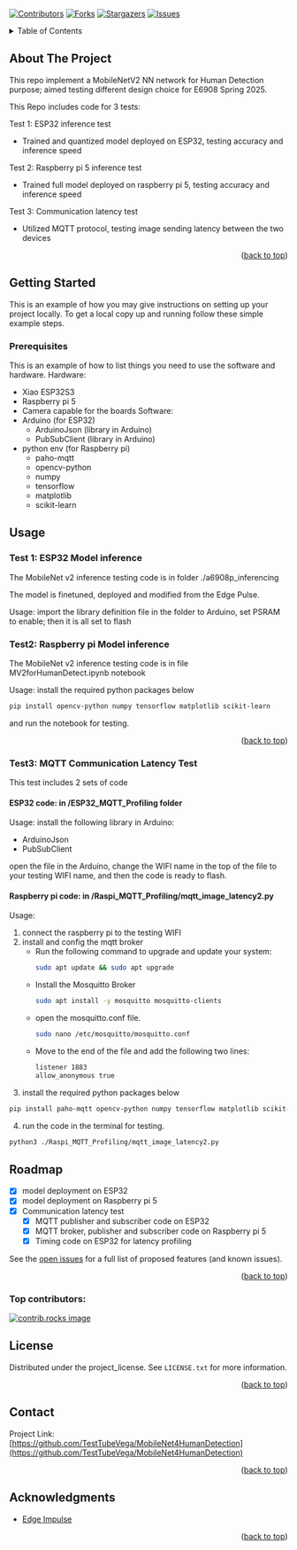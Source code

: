 
<!-- Improved compatibility of back to top link: See: https://github.com/othneildrew/Best-README-Template/pull/73 -->
<a id="readme-top"></a>
<!--
*** Thanks for checking out the Best-README-Template. If you have a suggestion
*** that would make this better, please fork the repo and create a pull request
*** or simply open an issue with the tag "enhancement".
*** Don't forget to give the project a star!
*** Thanks again! Now go create something AMAZING! :D
-->



<!-- PROJECT SHIELDS -->
<!--
*** I'm using markdown "reference style" links for readability.
*** Reference links are enclosed in brackets [ ] instead of parentheses ( ).
*** See the bottom of this document for the declaration of the reference variables
*** for contributors-url, forks-url, etc. This is an optional, concise syntax you may use.
*** https://www.markdownguide.org/basic-syntax/#reference-style-links
-->
[![Contributors][contributors-shield]][contributors-url]
[![Forks][forks-shield]][forks-url]
[![Stargazers][stars-shield]][stars-url]
[![Issues][issues-shield]][issues-url]




<!-- TABLE OF CONTENTS -->
<details>
  <summary>Table of Contents</summary>
  <ol>
    <li>
      <a href="#about-the-project">About The Project</a>
    </li>
    <li>
      <a href="#getting-started">Getting Started</a>
      <ul>
        <li><a href="#prerequisites">Prerequisites</a></li>
      </ul>
    </li>
    <li><a href="#usage">Usage</a></li>
    <li><a href="#roadmap">Roadmap</a></li>
    <li><a href="#license">License</a></li>
    <li><a href="#contact">Contact</a></li>
    <li><a href="#acknowledgments">Acknowledgments</a></li>
  </ol>
</details>



<!-- ABOUT THE PROJECT -->
## About The Project

This repo implement a MobileNetV2 NN network for Human Detection purpose; aimed testing different design choice for E6908 Spring 2025.

This Repo includes code for 3 tests:

Test 1: ESP32 inference test
- Trained and quantized model deployed on ESP32, testing accuracy and inference speed

Test 2: Raspberry pi 5 inference test
- Trained full model deployed on raspberry pi 5, testing accuracy and inference speed

Test 3: Communication latency test
- Utilized MQTT protocol, testing image sending latency between the two devices

<p align="right">(<a href="#readme-top">back to top</a>)</p>



<!-- GETTING STARTED -->
## Getting Started

This is an example of how you may give instructions on setting up your project locally.
To get a local copy up and running follow these simple example steps.

### Prerequisites

This is an example of how to list things you need to use the software and hardware.
Hardware:
* Xiao ESP32S3
* Raspberry pi 5
* Camera capable for the boards
Software:
* Arduino (for ESP32)
  * ArduinoJson (library in Arduino)
  * PubSubClient (library in Arduino)
* python env (for Raspberry pi)
  * paho-mqtt
  * opencv-python
  * numpy
  * tensorflow
  * matplotlib
  * scikit-learn


<!-- USAGE EXAMPLES -->
## Usage

### Test 1: ESP32 Model inference
The MobileNet v2 inference testing code is in folder ./a6908p_inferencing 

The model is finetuned, deployed and modified from the Edge Pulse.

Usage: import the library definition file in the folder to Arduino, set PSRAM to enable; then it is all set to flash

### Test2: Raspberry pi Model inference
The MobileNet v2 inference testing code is in file MV2forHumanDetect.ipynb notebook

Usage: install the required python packages below
  ```sh
  pip install opencv-python numpy tensorflow matplotlib scikit-learn
  ```
and run the notebook for testing.

<p align="right">(<a href="#readme-top">back to top</a>)</p>

### Test3: MQTT Communication Latency Test
This test includes 2 sets of code
#### ESP32 code: in /ESP32_MQTT_Profiling folder
Usage: install the following library in Arduino:
- ArduinoJson
- PubSubClient

open the file in the Arduino, change the WIFI name in the top of the file to your testing WIFI name, and then the code is ready to flash.

#### Raspberry pi code: in /Raspi_MQTT_Profiling/mqtt_image_latency2.py
Usage: 
1. connect the raspberry pi to the testing WIFI
2. install and config the mqtt broker
   - Run the following command to upgrade and update your system:
      ```sh
      sudo apt update && sudo apt upgrade
      ```
    - Install the Mosquitto Broker
      ```sh
      sudo apt install -y mosquitto mosquitto-clients
      ```
    - open the mosquitto.conf file.
      ```sh
      sudo nano /etc/mosquitto/mosquitto.conf
      ```
    - Move to the end of the file and add the following two lines:
      ```sh
      listener 1883
      allow_anonymous true
      ```
4. install the required python packages below
  ```sh
  pip install paho-mqtt opencv-python numpy tensorflow matplotlib scikit-learn
  ```
4. run the code in the terminal for testing.
  ```sh
  python3 ./Raspi_MQTT_Profiling/mqtt_image_latency2.py
  ```

<!-- ROADMAP -->
## Roadmap

- [x] model deployment on ESP32
- [x] model deployment on Raspberry pi 5
- [x] Communication latency test
    - [x] MQTT publisher and subscriber code on ESP32
    - [x] MQTT broker, publisher and subscriber code on Raspberry pi 5
    - [x] Timing code on ESP32 for latency profiling

See the [open issues](https://github.com/TestTubeVega/MobileNet4HumanDetection/issues) for a full list of proposed features (and known issues).

<p align="right">(<a href="#readme-top">back to top</a>)</p>




### Top contributors:

<a href="https://github.com/TestTubeVega/MobileNet4HumanDetection/graphs/contributors">
  <img src="https://contrib.rocks/image?repo=TestTubeVega/MobileNet4HumanDetection" alt="contrib.rocks image" />
</a>



<!-- LICENSE -->
## License

Distributed under the project_license. See `LICENSE.txt` for more information.

<p align="right">(<a href="#readme-top">back to top</a>)</p>



<!-- CONTACT -->
## Contact

Project Link: [https://github.com/TestTubeVega/MobileNet4HumanDetection](https://github.com/TestTubeVega/MobileNet4HumanDetection)

<p align="right">(<a href="#readme-top">back to top</a>)</p>



<!-- ACKNOWLEDGMENTS -->
## Acknowledgments

* [Edge Impulse](https://edgeimpulse.com/)

<p align="right">(<a href="#readme-top">back to top</a>)</p>



<!-- MARKDOWN LINKS & IMAGES -->
<!-- https://www.markdownguide.org/basic-syntax/#reference-style-links -->
[contributors-shield]: https://img.shields.io/github/contributors/TestTubeVega/MobileNet4HumanDetection.svg?style=for-the-badge
[contributors-url]: https://github.com/TestTubeVega/MobileNet4HumanDetection/graphs/contributors
[forks-shield]: https://img.shields.io/github/forks/TestTubeVega/MobileNet4HumanDetection.svg?style=for-the-badge
[forks-url]: https://github.com/TestTubeVega/MobileNet4HumanDetection/network/members
[stars-shield]: https://img.shields.io/github/stars/TestTubeVega/MobileNet4HumanDetection.svg?style=for-the-badge
[stars-url]: https://github.com/TestTubeVega/MobileNet4HumanDetection/stargazers
[issues-shield]: https://img.shields.io/github/issues/TestTubeVega/MobileNet4HumanDetection.svg?style=for-the-badge
[issues-url]: https://github.com/TestTubeVega/MobileNet4HumanDetection/issues
[license-shield]: https://img.shields.io/github/license/TestTubeVega/MobileNet4HumanDetection.svg?style=for-the-badge
[license-url]: https://github.com/TestTubeVega/MobileNet4HumanDetection/blob/master/LICENSE.txt
[linkedin-shield]: https://img.shields.io/badge/-LinkedIn-black.svg?style=for-the-badge&logo=linkedin&colorB=555
[linkedin-url]: https://linkedin.com/in/linkedin_username
[product-screenshot]: images/screenshot.png
[Next.js]: https://img.shields.io/badge/next.js-000000?style=for-the-badge&logo=nextdotjs&logoColor=white
[Next-url]: https://nextjs.org/
[React.js]: https://img.shields.io/badge/React-20232A?style=for-the-badge&logo=react&logoColor=61DAFB
[React-url]: https://reactjs.org/
[Vue.js]: https://img.shields.io/badge/Vue.js-35495E?style=for-the-badge&logo=vuedotjs&logoColor=4FC08D
[Vue-url]: https://vuejs.org/
[Angular.io]: https://img.shields.io/badge/Angular-DD0031?style=for-the-badge&logo=angular&logoColor=white
[Angular-url]: https://angular.io/
[Svelte.dev]: https://img.shields.io/badge/Svelte-4A4A55?style=for-the-badge&logo=svelte&logoColor=FF3E00
[Svelte-url]: https://svelte.dev/
[Laravel.com]: https://img.shields.io/badge/Laravel-FF2D20?style=for-the-badge&logo=laravel&logoColor=white
[Laravel-url]: https://laravel.com
[Bootstrap.com]: https://img.shields.io/badge/Bootstrap-563D7C?style=for-the-badge&logo=bootstrap&logoColor=white
[Bootstrap-url]: https://getbootstrap.com
[JQuery.com]: https://img.shields.io/badge/jQuery-0769AD?style=for-the-badge&logo=jquery&logoColor=white
[JQuery-url]: https://jquery.com 
